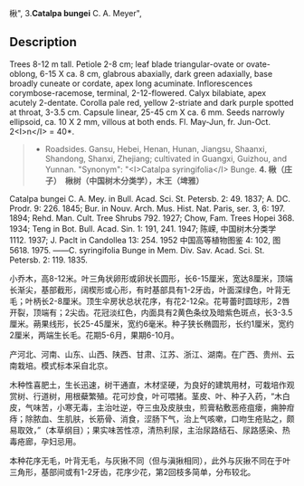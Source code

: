 楸",
3.**Catalpa bungei** C. A. Meyer",

## Description
Trees 8-12 m tall. Petiole 2-8 cm; leaf blade triangular-ovate or ovate-oblong, 6-15 X ca. 8 cm, glabrous abaxially, dark green adaxially, base broadly cuneate or cordate, apex long acuminate. Inflorescences corymbose-racemose, terminal, 2-12-flowered. Calyx bilabiate, apex acutely 2-dentate. Corolla pale red, yellow 2-striate and dark purple spotted at throat, 3-3.5 cm. Capsule linear, 25-45 cm X ca. 6 mm. Seeds narrowly ellipsoid, ca. 10 X 2 mm, villous at both ends. Fl. May-Jun, fr. Jun-Oct. 2&lt;I&gt;n&lt;/I&gt; = 40*.

> * Roadsides. Gansu, Hebei, Henan, Hunan, Jiangsu, Shaanxi, Shandong, Shanxi, Zhejiang; cultivated in Guangxi, Guizhou, and Yunnan.
  "Synonym": "&lt;I&gt;Catalpa syringifolia&lt;/I&gt; Bunge.
**4. 楸（庄子）　楸树（中国树木分类学），木王（埤雅）**

Catalpa bungei C. A. Mey. in Bull. Acad. Sci. St. Petersb. 2: 49. 1837; A. DC. Prodr. 9: 226. 1845; Bur. in Nouv. Arch. Mus. Hist. Nat. Paris, ser. 3, 6: 197. 1894; Rehd. Man. Cult. Tree Shrubs 792. 1927; Chow, Fam. Trees Hopei 368. 1934; Teng in Bot. Bull. Acad. Sin. 1: 191, 241. 1947; 陈嵘, 中国树木分类学 1112. 1937; J. Paclt in Candollea 13: 254. 1952 中国高等植物图鉴 4: 102, 图5618. 1975. ——C. syringifolia Bunge in Mem. Div. Sav. Acad. Sci. St. Petersb. 2: 119. 1835.

小乔木，高8-12米。叶三角状卵形或卵状长圆形，长6-15厘米，宽达8厘米，顶端长渐尖，基部截形，阔楔形或心形，有时基部具有1-2牙齿，叶面深绿色，叶背无毛；叶柄长2-8厘米。顶生伞房状总状花序，有花2-12朵。花萼蕾时圆球形，2唇开裂，顶端有；2尖齿。花冠淡红色，内面具有2黄色条纹及暗紫色斑点，长3-3.5厘米。蒴果线形，长25-45厘米，宽约6毫米。种子狭长椭圆形，长约1厘米，宽约2厘米，两端生长毛。花期5-6月，果期6-10月。

产河北、河南、山东、山西、陕西、甘肃、江苏、浙江、湖南。在广西、贵州、云南栽培。模式标本采自北京。

木种性喜肥土，生长迅速，树干通直，木材坚硬，为良好的建筑用材，可栽培作观赏树、行道树，用根蘗繁殖。花可炒食，叶可喂猪。茎皮、叶、种子入药，“木白皮，气味苦，小寒无毒，主治吐逆，夺三虫及皮肤虫，煎膏粘敷恶疮疽瘘，痈肿疳痔；除脓血、生肌肤，长筋骨、消食，涩肠下气，治上气咳嗽，口吻生疮贴之，颇易取效，”（本草纲目）；果实味苦性凉，清热利尿，主治尿路结石、尿路感染、热毒疮廊，孕妇忌用。

本种花序无毛，叶背无毛，与灰揪不同（但与滇揪相同），此外与灰揪不同在于叶三角形，基部间或有1-2牙齿，花序少花，第2回枝多简单，分布较北。
